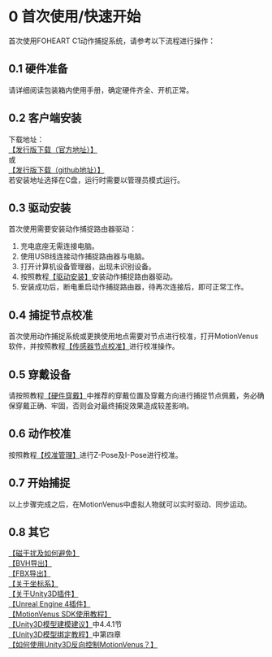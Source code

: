 # 0 首次使用/快速开始
首次使用FOHEART C1动作捕捉系统，请参考以下流程进行操作：

## 0.1 硬件准备
请详细阅读包装箱内使用手册，确定硬件齐全、开机正常。

## 0.2 客户端安装
下载地址：<br>
[【发行版下载（官方地址）】](http://www.foheart.com/motionvenus/download.html)<br>
或<br>
[【发行版下载（github地址）】](https://github.com/FOHEART/MotionVenusHelp/blob/v1.4.0/release)<br>
若安装地址选择在C盘，运行时需要以管理员模式运行。

## 0.3 驱动安装
首次使用需要安装动作捕捉路由器驱动：
1. 充电底座无需连接电脑。
2. 使用USB线连接动作捕捉路由器与电脑。
3. 打开计算机设备管理器，出现未识别设备。
4. 按照教程[【驱动安装】](https://github.com/FOHEART/MotionVenusHelp/blob/v1.4.0/driver/driverinstall.md)安装动作捕捉路由器驱动。
5. 安装成功后，断电重启动作捕捉路由器，待再次连接后，即可正常工作。

## 0.4 捕捉节点校准
首次使用动作捕捉系统或更换使用地点需要对节点进行校准，打开MotionVenus软件，并按照教程[【传感器节点校准】](https://github.com/FOHEART/MotionVenusHelp/blob/v1.4.0/software/sensorcali.md)进行校准操作。

## 0.5 穿戴设备
请按照教程[【硬件穿戴】](https://github.com/FOHEART/MotionVenusHelp/blob/v1.4.0/hardware/preparinghardware.md)中推荐的穿戴位置及穿戴方向进行捕捉节点佩戴，务必确保穿戴正确、牢固，否则会对最终捕捉效果造成较差影响。

## 0.6 动作校准
按照教程[【校准管理】](https://github.com/FOHEART/MotionVenusHelp/blob/v1.4.0/software/calimgr.md)进行Z-Pose及I-Pose进行校准。

## 0.7 开始捕捉
以上步骤完成之后，在MotionVenus中虚拟人物就可以实时驱动、同步运动。

## 0.8 其它
[【磁干扰及如何避免】](https://github.com/FOHEART/MotionVenusHelp/blob/v1.4.0/software/magdisturb.md)<br>
[【BVH导出】](https://github.com/FOHEART/MotionVenusHelp/blob/v1.4.0/software/filemgr.md)<br>
[【FBX导出】](https://github.com/FOHEART/MotionVenusHelp/blob/v1.4.0/software/filemgr.md)<br>
[【关于坐标系】](https://github.com/FOHEART/MotionVenusHelp/blob/v1.4.0/software/coordsystem.md)<br>
[【关于Unity3D插件】](https://github.com/FOHEART/FOHEART_Unity3D_Plugin)<br>
[【Unreal Engine 4插件】](https://github.com/FOHEART/FOHEART_UE4_Plugin_Demo)<br>
[【MotionVenus SDK使用教程】](https://github.com/FOHEART/MotionVenusSDK)<br>
[【Unity3D模型建模建议】](https://github.com/FOHEART/MotionVenusSDK)中4.4.1节<br>
[【Unity3D模型绑定教程】](https://github.com/FOHEART/MotionVenusSDK)中第四章<br>
[【如何使用Unity3D反向控制MotionVenus？】](https://github.com/FOHEART/FOHEART_Unity3D_Plugin/blob/master/help/invCtl.md)<br>
